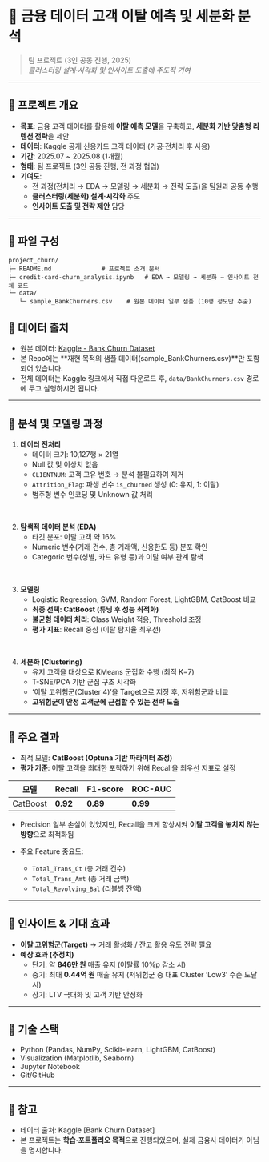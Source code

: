 # 📌 금융 데이터 고객 이탈 예측 및 세분화 분석
> 팀 프로젝트 (3인 공동 진행, 2025)  
> *클러스터링 설계·시각화 및 인사이트 도출에 주도적 기여*

---

## 📄 프로젝트 개요

- **목표**: 금융 고객 데이터를 활용해 **이탈 예측 모델**을 구축하고, **세분화 기반 맞춤형 리텐션 전략**을 제안  
- **데이터**: Kaggle 공개 신용카드 고객 데이터 (가공·전처리 후 사용)  
- **기간**: 2025.07 ~ 2025.08 (1개월) 
- **형태**: 팀 프로젝트 (3인 공동 진행, 전 과정 협업)  
- **기여도**: 
  - 전 과정(전처리 → EDA → 모델링 → 세분화 → 전략 도출)을 팀원과 공동 수행  
  - **클러스터링(세분화) 설계·시각화** 주도  
  - **인사이트 도출 및 전략 제안** 담당
---

## 📂 파일 구성

```
project_churn/
├─ README.md              # 프로젝트 소개 문서
├─ credit-card-churn_analysis.ipynb   # EDA → 모델링 → 세분화 → 인사이트 전체 코드
└─ data/
   └─ sample_BankChurners.csv    # 원본 데이터 일부 샘플 (10행 정도만 추출)                 
```
## 📄 데이터 출처
- 원본 데이터: [Kaggle - Bank Churn Dataset](https://www.kaggle.com/datasets/sakshigoyal7/credit-card-customers)  
- 본 Repo에는 **재현 목적의 샘플 데이터(sample_BankChurners.csv)**만 포함되어 있습니다.  
- 전체 데이터는 Kaggle 링크에서 직접 다운로드 후, `data/BankChurners.csv` 경로에 두고 실행하시면 됩니다.

---

## 📄 분석 및 모델링 과정
1. **데이터 전처리**
   - 데이터 크기: 10,127행 × 21열  
   - Null 값 및 이상치 없음  
   - `CLIENTNUM`: 고객 고유 번호 → 분석 불필요하여 제거  
   - `Attrition_Flag`: 파생 변수 `is_churned` 생성 (0: 유지, 1: 이탈)  
   - 범주형 변수 인코딩 및 Unknown 값 처리  

<br>

2. **탐색적 데이터 분석 (EDA)**
   - 타깃 분포: 이탈 고객 약 16%  
   - Numeric 변수(거래 건수, 총 거래액, 신용한도 등) 분포 확인  
   - Categoric 변수(성별, 카드 유형 등)과 이탈 여부 관계 탐색    

<br>

3. **모델링**
   - Logistic Regression, SVM, Random Forest, LightGBM, CatBoost 비교  
   - **최종 선택: CatBoost (튜닝 후 성능 최적화)**  
   - **불균형 데이터 처리**: Class Weight 적용, Threshold 조정  
   - **평가 지표**: Recall 중심 (이탈 탐지율 최우선)  

<br>

4. **세분화 (Clustering)**
   - 유지 고객을 대상으로 KMeans 군집화 수행 (최적 K=7)  
   - T-SNE/PCA 기반 군집 구조 시각화  
   - ‘이탈 고위험군(Cluster 4)’을 Target으로 지정 후, 저위험군과 비교  
   - **고위험군이 안정 고객군에 근접할 수 있는 전략 도출**

---

## 📄 주요 결과
- 최적 모델: **CatBoost (Optuna 기반 파라미터 조정)**  
- **평가 기준**: 이탈 고객을 최대한 포착하기 위해 Recall을 최우선 지표로 설정  

| 모델         | Recall | F1-score | ROC-AUC |
|-------------|--------|----------|---------|
| CatBoost    | **0.92** | **0.89** | **0.99** |

- Precision 일부 손실이 있었지만, Recall을 크게 향상시켜 **이탈 고객을 놓치지 않는 방향**으로 최적화됨



- 주요 Feature 중요도:  
  - `Total_Trans_Ct` (총 거래 건수)  
  - `Total_Trans_Amt` (총 거래 금액)  
  - `Total_Revolving_Bal` (리볼빙 잔액)  

---

## 📄 인사이트 & 기대 효과
- **이탈 고위험군(Target)** → 거래 활성화 / 잔고 활용 유도 전략 필요  
- **예상 효과 (추정치)**  
  - 단기: 약 **846만 원** 매출 유지 (이탈률 10%p 감소 시)  
  - 중기: 최대 **0.44억 원** 매출 유지 (저위험군 중 대표 Cluster ‘Low3’ 수준 도달 시)  
  - 장기: LTV 극대화 및 고객 기반 안정화  

---

## 📄 기술 스택
- Python (Pandas, NumPy, Scikit-learn, LightGBM, CatBoost)  
- Visualization (Matplotlib, Seaborn)  
- Jupyter Notebook  
- Git/GitHub  

---

## 📄 참고
- 데이터 출처: Kaggle [Bank Churn Dataset]  
- 본 프로젝트는 **학습·포트폴리오 목적**으로 진행되었으며, 실제 금융사 데이터가 아님을 명시합니다.

